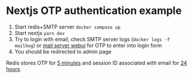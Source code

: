 # Nextjs OTP authentication example

1) Start redis+SMTP server `docker compose up`
2) Start nextjs `yarn dev`
3) Try to login with email, check SMTP server logs (`docker logs -f mailhog`) or [mail server webui](http://localhost:8025/) for OTP to enter into login form
4) You should be redirected to admin page

Redis stores OTP for [5 minutes](./src/auth/constants.ts) and session ID associated with email for [24 hours](./src/auth/constants.ts).
